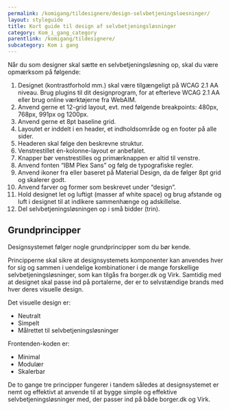 ```yaml
---
permalink: /komigang/tildesignere/design-selvbetjeningsloesninger/
layout: styleguide
title: Kort guide til design af selvbetjeningsløsninger
category: Kom_i_gang_category
parentlink: /komigang/tildesignere/
subcategory: Kom i gang
---
```

<p>Når du som designer skal sætte en selvbetjeningsløsning op, skal du være opmærksom på følgende:</p>
<ol>
    <li>Designet (kontrastforhold mm.) skal være tilgængeligt på WCAG 2.1 AA niveau. Brug plugins til dit designprogram, for at efterleve WCAG 2.1 AA eller brug online værktøjerne fra WebAIM.</li>
    <li>Anvend gerne et 12-grid layout, evt. med følgende breakpoints: 480px, 768px, 991px og 1200px.</li>
    <li>Anvend gerne et 8pt baseline grid.</li>
    <li>Layoutet er inddelt i en header, et indholdsområde og en footer på alle sider. </li>
    <li>Headeren skal følge den beskrevne struktur.</li>
    <li>Venstrestillet én-kolonne-layout er anbefalet.</li>
    <li>Knapper bør venstrestilles og primærknappen er altid til venstre.</li>
    <li>Anvend fonten “IBM Plex Sans” og følg de typografiske regler.</li>
    <li>Anvend ikoner fra eller baseret på Material Design, da de følger 8pt grid og skalerer godt.</li>
    <li>Anvend farver og former som beskrevet under “design”.</li>
    <li>Hold designet let og luftigt (masser af white space) og brug afstande og luft i designet til at indikere sammenhænge og adskillelse.</li>
    <li>Del selvbetjeningsløsningen op i små bidder (trin).</li>
</ol>
<section>
    <h2>Grundprincipper</h2>
    <p>Designsystemet følger nogle grundprincipper som du bør kende.</p>
    <p>Principperne skal sikre at designsystemets komponenter kan anvendes hver for sig og sammen i uendelige kombinationer i de mange forskellige selvbetjeningsløsninger, som kan tilgås fra borger.dk og Virk. Samtidig med at designet skal passe ind på portalerne, der er to selvstændige brands med hver deres visuelle design. </p>
    <p>Det visuelle design er: </p>
    <ul>
        <li>Neutralt</li>
        <li>Simpelt</li>
        <li>Målrettet til selvbetjeningsløsninger</li>
    </ul>
    <p>Frontenden-koden er:</p>
    <ul>
        <li>Minimal</li>
        <li>Modulær</li>
        <li>Skalerbar</li>
    </ul>
    <p>De to gange tre principper fungerer i tandem således at designsystemet er nemt og effektivt at anvende til at bygge simple og effektive selvbetjeningsløsninger med, der passer ind på både borger.dk og Virk.</p>
</section>
